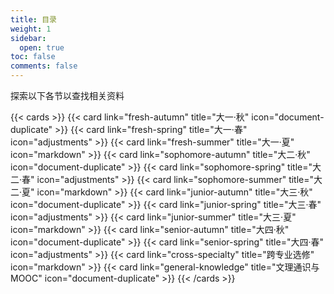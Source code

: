 ```yaml
---
title: 目录
weight: 1
sidebar:
  open: true
toc: false
comments: false
---
```


探索以下各节以查找相关资料

<!--more-->

{{< cards >}}
  {{< card link="fresh-autumn" title="大一·秋" icon="document-duplicate" >}}
  {{< card link="fresh-spring" title="大一·春" icon="adjustments" >}}
  {{< card link="fresh-summer" title="大一·夏" icon="markdown" >}}
  {{< card link="sophomore-autumn" title="大二·秋" icon="document-duplicate" >}}
  {{< card link="sophomore-spring" title="大二·春" icon="adjustments" >}}
  {{< card link="sophomore-summer" title="大二·夏" icon="markdown" >}}
  {{< card link="junior-autumn" title="大三·秋" icon="document-duplicate" >}}
  {{< card link="junior-spring" title="大三·春" icon="adjustments" >}}
  {{< card link="junior-summer" title="大三·夏" icon="markdown" >}}
  {{< card link="senior-autumn" title="大四·秋" icon="document-duplicate" >}}
  {{< card link="senior-spring" title="大四·春" icon="adjustments" >}}
  {{< card link="cross-specialty" title="跨专业选修" icon="markdown" >}}
  {{< card link="general-knowledge" title="文理通识与MOOC" icon="document-duplicate" >}}
{{< /cards >}}
